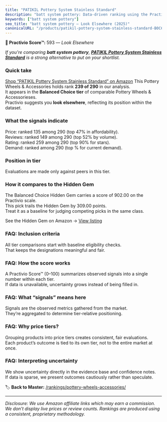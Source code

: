 ```yaml
---
title: "PATIKIL Pottery System Stainless Standard"
description: "batt system pottery: Data-driven ranking using the Practivio Score™. Positioned by quality, value, demand, findability, momentum."
keywords: ["batt system pottery"]
seo_title: "batt system pottery — Look Elsewhere (2025)"
canonicalURL: "/products/patikil-pottery-system-stainless-standard-B0C65J7C7T/"
---
```


**🚫 Practivio Score™:** 593 — _Look Elsewhere_


*If you're comparing **batt system pottery**, **[PATIKIL Pottery System Stainless Standard](https://www.amazon.com/dp/B0C65J7C7T?tag=practivio-20)** is a strong alternative to put on your shortlist.*
### Quick take
[Shop “PATIKIL Pottery System Stainless Standard” on Amazon](https://www.amazon.com/dp/B0C65J7C7T?tag=practivio-20)
This Pottery Wheels & Accessories holds rank **239 of 290** in our analysis.  
It appears in the **Balanced Choice tier** of comparable Pottery Wheels & Accessorieses.  
Practivio suggests you **look elsewhere**, reflecting its position within the dataset.

### What the signals indicate
Price: ranked 135 among 290 (top 47% in affordability).  
Reviews: ranked 149 among 290 (top 52% by volume).  
Rating: ranked 259 among 290 (top 90% for stars).  
Demand: ranked  among 290 (top % for current demand).

### Position in tier
Evaluations are made only against peers in this tier.

### How it compares to the Hidden Gem
The Balanced Choice Hidden Gem carries a score of 902.00 on the Practivio scale.  
This pick trails the Hidden Gem by 309.00 points.  
Treat it as a baseline for judging competing picks in the same class.  

See the Hidden Gem on Amazon → [View listing](https://www.amazon.com/dp/B07N64DQ9J?tag=practivio-20)

### FAQ: Inclusion criteria
All tier comparisons start with baseline eligibility checks.  
That keeps the designations meaningful and fair.

### FAQ: How the score works
A Practivio Score™ (0–100) summarizes observed signals into a single number within each tier.  
If data is unavailable, uncertainty grows instead of being filled in.

### FAQ: What “signals” means here
Signals are the observed metrics gathered from the market.  
They’re aggregated to determine tier-relative positioning.

### FAQ: Why price tiers?
Grouping products into price tiers creates consistent, fair evaluations.  
Each product’s outcome is tied to its own tier, not to the entire market at once.

### FAQ: Interpreting uncertainty
We show uncertainty directly in the evidence base and confidence notes.  
If data is sparse, we present outcomes cautiously rather than speculate.


🏷️ **Back to Master:** [/rankings/pottery-wheels-accessories/](/rankings/pottery-wheels-accessories/)

---
_Disclosure: We use Amazon affiliate links which may earn a commission. We don’t display live prices or review counts. Rankings are produced using a consistent, proprietary methodology._
